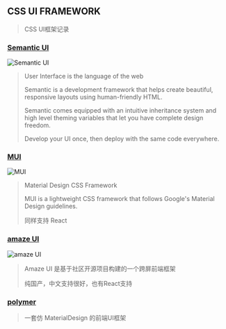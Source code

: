 ## CSS UI FRAMEWORK

> CSS UI框架记录

### [Semantic UI](http://semantic-ui.com/)

![Semantic UI](https://camo.githubusercontent.com/fd37a36efc5d224a678609ae94405139399e0fd3/687474703a2f2f7777772e73656d616e7469632d75692e636f6d2f696d616765732f6c6f676f2e706e67)

> User Interface is the language of the web
> 
> Semantic is a development framework that helps create beautiful, responsive layouts using human-friendly HTML.
> 
> Semantic comes equipped with an intuitive inheritance system and high level theming variables that let you have complete design freedom.
> 
> Develop your UI once, then deploy with the same code everywhere.

### [MUI](https://www.muicss.com/)

![MUI](https://camo.githubusercontent.com/4416fb15c39b3d51468fbadce39aa04fafb96032/68747470733a2f2f7777772e6d75696373732e636f6d2f7374617469632f66617669636f6e732f69636f6e2d313932783139322e706e67)

> Material Design CSS Framework
> 
> MUI is a lightweight CSS framework that follows Google's Material Design guidelines.
> 
> 同样支持 React

### [amaze UI](http://amazeui.org/)

![amaze UI](https://raw.githubusercontent.com/allmobilize/amazeui/master/vendor/amazeui/amazeui-b.png)

> Amaze UI 是基于社区开源项目构建的一个跨屏前端框架
> 
> 纯国产，中文支持很好，也有React支持

### [polymer](https://elements.polymer-project.org/)

> 一套仿 MaterialDesign 的前端UI框架